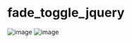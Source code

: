 # fade_toggle_jquery
![image](https://user-images.githubusercontent.com/114800813/219428491-2a6663a4-39b7-43b4-b4e8-26f58cc6c180.png)
![image](https://user-images.githubusercontent.com/114800813/219428478-b7f526dd-6448-49b8-8c23-05bce295b119.png)
